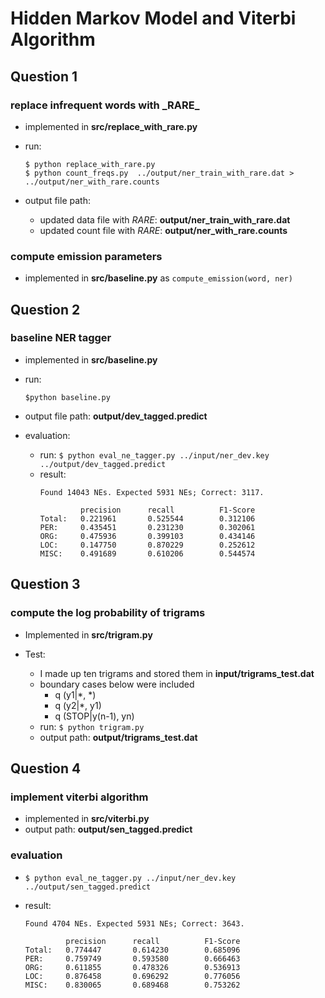 # Hidden Markov Model and Viterbi Algorithm

## Question 1

### replace infrequent words with \_RARE\_

* implemented in __src/replace_with_rare.py__

* run: 
    ```
    $ python replace_with_rare.py
    $ python count_freqs.py  ../output/ner_train_with_rare.dat >  ../output/ner_with_rare.counts
    ```
    
* output file path: 
    * updated data file with _RARE_: __output/ner_train_with_rare.dat__
    * updated count file with _RARE_: __output/ner_with_rare.counts__


### compute emission parameters

* implemented in __src/baseline.py__ as ```compute_emission(word, ner)```
    
## Question 2

### baseline NER tagger

* implemented in __src/baseline.py__

* run: 
   ```
   $python baseline.py
   ```

* output file path: __output/dev_tagged.predict__

* evaluation:
    * run: ```$ python eval_ne_tagger.py ../input/ner_dev.key  ../output/dev_tagged.predict``` 
    * result: 
        ```
        Found 14043 NEs. Expected 5931 NEs; Correct: 3117.
        
                 precision      recall          F1-Score
        Total:   0.221961       0.525544        0.312106
        PER:     0.435451       0.231230        0.302061
        ORG:     0.475936       0.399103        0.434146
        LOC:     0.147750       0.870229        0.252612
        MISC:    0.491689       0.610206        0.544574

        ```

## Question 3

### compute the log probability of trigrams

* Implemented in __src/trigram.py__

* Test: 

    * I made up ten trigrams and stored them in __input/trigrams_test.dat__
    * boundary cases below were included 
        * q (y1|*, *)
        * q (y2|*, y1)
        * q (STOP|y(n-1), yn)
    * run: ```$ python trigram.py```
    * output path: __output/trigrams_test.dat__

## Question 4 

### implement viterbi algorithm 

* implemented in __src/viterbi.py__
* output path: __output/sen_tagged.predict__

### evaluation 

* ```$ python eval_ne_tagger.py ../input/ner_dev.key  ../output/sen_tagged.predict``` 

* result: 
    ```
    Found 4704 NEs. Expected 5931 NEs; Correct: 3643.
    
             precision      recall          F1-Score
    Total:   0.774447       0.614230        0.685096
    PER:     0.759749       0.593580        0.666463
    ORG:     0.611855       0.478326        0.536913
    LOC:     0.876458       0.696292        0.776056
    MISC:    0.830065       0.689468        0.753262
    
    ```

